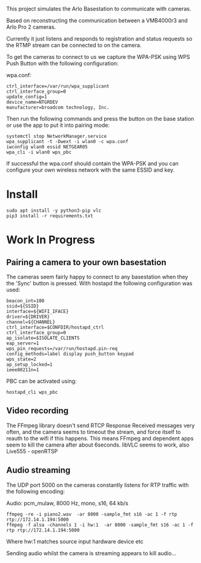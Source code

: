 This project simulates the Arlo Basestation to communicate with cameras.

Based on reconstructing the communication between a VMB4000r3 and Arlo Pro 2 cameras.

Currently it just listens and responds to registration and status requests so the RTMP
stream can be connected to on the camera.

To get the cameras to connect to us we capture the WPA-PSK using WPS Push Button with the following
configuration:

wpa.conf:

```
ctrl_interface=/var/run/wpa_supplicant
ctrl_interface_group=0
update_config=1
device_name=NTGRDEV
manufacturer=broadcom technology, Inc.
```

Then run the following commands and press the button on the base station or use the app to put it
into pairing mode:

```
systemctl stop NetworkManager.service
wpa_supplicant -t -Dwext -i wlan0 -c wpa.conf
iwconfig wlan0 essid NETGEAR05
wpa_cli -i wlan0 wps_pbc
```

If successful the wpa.conf should contain the WPA-PSK and you can configure your own wireless network
with the same ESSID and key.

# Install

```
sudo apt install -y python3-pip vlc
pip3 install -r requirements.txt
```

# Work In Progress

## Pairing a camera to your own basestation

The cameras seem fairly happy to connect to any basestation when they the 'Sync' button is pressed. With hostapd the following configuration was used:

```
beacon_int=100
ssid=${SSID}
interface=${WIFI_IFACE}
driver=${DRIVER}
channel=${CHANNEL}
ctrl_interface=$CONFDIR/hostapd_ctrl
ctrl_interface_group=0
ap_isolate=$ISOLATE_CLIENTS
eap_server=1
wps_pin_requests=/var/run/hostapd.pin-req
config_methods=label display push_button keypad
wps_state=2
ap_setup_locked=1
ieee80211n=1
```

PBC can be activated using:

```
hostapd_cli wps_pbc
```

## Video recording

The FFmpeg library doesn't send RTCP Response Received messages very often, and the camera seems to timeout
the stream, and force itself to reauth to the wifi if this happens. This means FFmpeg and dependent apps
seem to kill the camera after about 6seconds. libVLC seems to work, also Live555 - openRTSP

## Audio streaming

The UDP port 5000 on the cameras constantly listens for RTP traffic with the following encoding:

Audio: pcm_mulaw, 8000 Hz, mono, s16, 64 kb/s

```
ffmpeg -re -i piano2.wav  -ar 8000 -sample_fmt s16 -ac 1 -f rtp rtp://172.14.1.194:5000
ffmpeg -f alsa -channels 1 -i hw:1  -ar 8000 -sample_fmt s16 -ac 1 -f rtp rtp://172.14.1.194:5000
```

Where hw:1 matches source input hardware device etc


Sending audio whilst the camera is streaming appears to kill audio...
